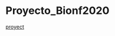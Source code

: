 # Proyecto_Bionf2020

[proyect](https://github.com/CEEP10101991/Proyecto_Bionf2020/blob/master/About_my_Project.md)
